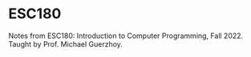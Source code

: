 # ESC180
Notes from ESC180: Introduction to Computer Programming, Fall 2022. Taught by Prof. Michael Guerzhoy.
